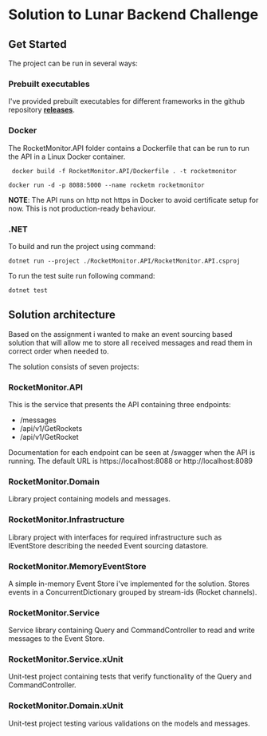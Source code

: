 # Solution to Lunar Backend Challenge

## Get Started

The project can be run in several ways:

### Prebuilt executables

I've provided prebuilt executables for different frameworks in the github repository **[releases](https://github.com/emilthaudal/RocketMonitor/releases)**.

### Docker

The RocketMonitor.API folder contains a Dockerfile that can be run to run the API in a Linux Docker container.

``` docker build -f RocketMonitor.API/Dockerfile . -t rocketmonitor```

```docker run -d -p 8088:5000 --name rocketm rocketmonitor```

**NOTE**: The API runs on http not https in Docker to avoid certificate setup for now. This is not production-ready behaviour.

### .NET

To build and run the project using command:

```dotnet run --project ./RocketMonitor.API/RocketMonitor.API.csproj```

To run the test suite run following command:

```dotnet test```

## Solution architecture

Based on the assignment i wanted to make an event sourcing based solution that will allow me to store all received
messages and read them in correct order when needed to.

The solution consists of seven projects:

### RocketMonitor.API

This is the service that presents the API containing three endpoints:

* /messages
* /api/v1/GetRockets
* /api/v1/GetRocket

Documentation for each endpoint can be seen at /swagger when the API is running. The default URL
is https://localhost:8088 or http://localhost:8089

### RocketMonitor.Domain

Library project containing models and messages.

### RocketMonitor.Infrastructure

Library project with interfaces for required infrastructure such as IEventStore describing the needed Event sourcing
datastore.

### RocketMonitor.MemoryEventStore

A simple in-memory Event Store i've implemented for the solution. Stores events in a ConcurrentDictionary grouped by
stream-ids (Rocket channels).

### RocketMonitor.Service

Service library containing Query and CommandController to read and write messages to the Event Store.

### RocketMonitor.Service.xUnit

Unit-test project containing tests that verify functionality of the Query and CommandController.

### RocketMonitor.Domain.xUnit

Unit-test project testing various validations on the models and messages.